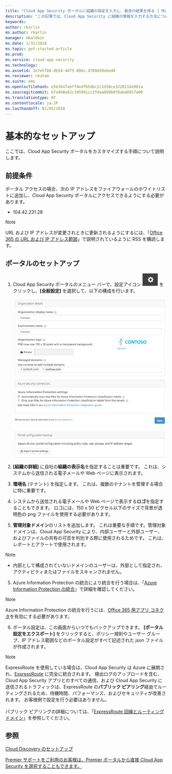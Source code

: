 ```yaml
---
title: "Cloud App Security ポータルに組織の設定を入力し、最良の結果を得る | Microsoft Docs"
description: "この記事では、Cloud App Security に組織の情報を入力する方法について説明します。"
keywords: 
author: rkarlin
ms.author: rkarlin
manager: mbaldwin
ms.date: 1/31/2018
ms.topic: get-started-article
ms.prod: 
ms.service: cloud-app-security
ms.technology: 
ms.assetid: 2e7e57b0-db54-4d75-896c-4700dd9abe48
ms.reviewer: reutam
ms.suite: ems
ms.openlocfilehash: e5b3647abff4edfb5dbc2c1d38ce322011da901a
ms.sourcegitcommit: bfe898e82c195981cc2fdaa899b0f8ab48957a00
ms.translationtype: HT
ms.contentlocale: ja-JP
ms.lasthandoff: 02/05/2018
---
```

# <a name="basic-setup"></a>基本的なセットアップ
ここでは、Cloud App Security ポータルをカスタマイズする手順について説明します。

## <a name="prerequisites"></a>前提条件 
ポータル アクセスの場合、次の IP アドレスをファイアウォールのホワイトリストに追加し、Cloud App Security ポータルにアクセスできるようにする必要があります。  
  
- 104.42.231.28  
  
> [!NOTE]  
>  URL および IP アドレスが変更されときに更新されるようにするには、「[Office 365 の URL および IP アドレス範囲](https://support.office.com/article/Office-365-URLs-and-IP-address-ranges-8548a211-3fe7-47cb-abb1-355ea5aa88a2)」で説明されているように RSS を購読します。  
  
## <a name="set-up-the-portal"></a>ポータルのセットアップ  
  
1.  Cloud App Security ポータルのメニュー バーで、設定アイコン ![設定アイコン](./media/settings-icon.png "設定アイコン") をクリックし、**[全般設定]** を選択して、以下の構成を行います。  
     
     ![全般設定](./media/general-settings.png "全般設定")  
  
3.  **[組織の詳細]** に自社の**組織の表示名**を指定することは重要です。 これは、システムから送信される電子メールや Web ページに表示されます。  
  
4. **環境名** (テナント) を指定します。 これは、複数のテナントを管理する場合に特に重要です。  
  
4. システムから送信される電子メールや Web ページで表示する**ロゴ**を指定することもできます。 ロゴには、150 x 50 ピクセル以下のサイズで背景が透明色の png ファイルを使用する必要があります。  

4.  **管理対象ドメイン**のリストを追加します。 これは重要な手順です。管理対象ドメインは、Cloud App Security により、内部ユーザーと外部ユーザー、およびファイルの共有の可否を判別する際に使用されるためです。 これは、レポートとアラートで使用されます。  
> [!NOTE] 
> - 内部として構成されていないドメインのユーザーは、外部として指定され、アクティビティまたはファイルをスキャンされません。

5. Azure Information Protection の統合により統合を行う場合は、「[Azure Information Protection の統合](azip-integration.md)」で詳細を確認してください。 

 >[!NOTE]
 > Azure Information Protection の統合を行うには、[Office 365 用アプリ コネクタ](connect-office-365-to-microsoft-cloud-app-security.md)を有効にする必要があります。
  
6.  ポータル設定は、この画面からいつでもバックアップできます。 **[ポータル設定をエクスポート]** をクリックすると、ポリシー規則やユーザー グループ、IP アドレス範囲などのポータル設定がすべて記述された json ファイルが作成されます。  
  
   
> [!NOTE] 
> ExpressRoute を使用している場合は、Cloud App Security は Azure に展開され、[ExpressRoute](https://azure.microsoft.com/documentation/articles/expressroute-introduction/) に完全に統合されます。 検出ログのアップロードを含む、Cloud App Security アプリとのすべての通信、および Cloud App Security に送信されるトラフィックは、ExpressRoute の**パブリック ピアリング**経由でルーティングされるため、待機時間、パフォーマンス、およびセキュリティが改善されます。 お客様側で設定を行う必要はありません。 <br></br>パブリック ピアリングの詳細については、「[ExpressRoute 回線とルーティング ドメイン](https://azure.microsoft.com/documentation/articles/expressroute-circuit-peerings/)」を参照してください。  
    
## <a name="see-also"></a>参照  
[Cloud Discovery のセットアップ](set-up-cloud-discovery.md)   

[Premier サポートをご利用のお客様は、Premier ポータルから直接 Cloud App Security を選択することもできます。](https://premier.microsoft.com/)  
  
  
